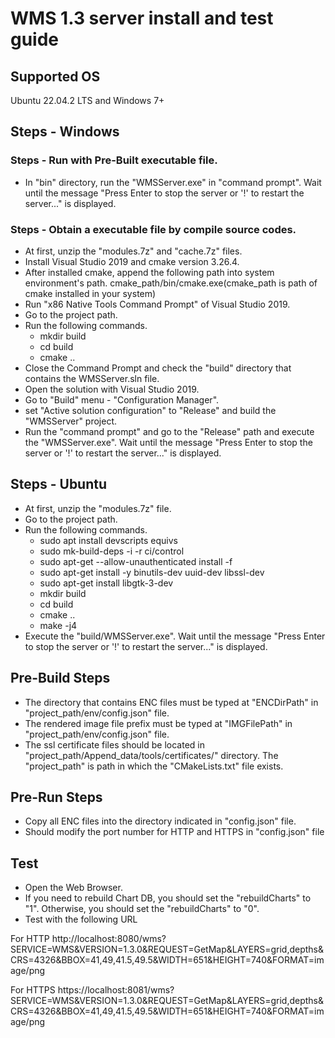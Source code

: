 # WMS 1.3 server install and test guide

## Supported OS
  Ubuntu 22.04.2 LTS and Windows 7+

## Steps - Windows
### Steps - Run with Pre-Built executable file.
* In "bin" directory, run the "WMSServer.exe" in "command prompt".
  Wait until the message "Press Enter to stop the server or '!' to restart the server..." is displayed.

### Steps - Obtain a executable file by compile source codes.
* At first, unzip the "modules.7z" and "cache.7z" files.
* Install Visual Studio 2019 and cmake version 3.26.4.
* After installed cmake, append the following path into system environment's path.
   cmake_path/bin/cmake.exe(cmake_path is path of cmake installed in your system)
* Run "x86 Native Tools Command Prompt" of Visual Studio 2019.
* Go to the project path.
* Run the following commands.
  - mkdir build
  - cd build
  - cmake ..
* Close the Command Prompt and check the "build" directory that contains the WMSServer.sln file.
* Open the solution with Visual Studio 2019.
* Go to "Build" menu - "Configuration Manager".
* set "Active solution configuration" to "Release" and build the "WMSServer" project.
* Run the "command prompt" and go to the "Release" path and execute the "WMSServer.exe".
  Wait until the message "Press Enter to stop the server or '!' to restart the server..." is displayed.

## Steps - Ubuntu
* At first, unzip the "modules.7z" file.
* Go to the project path.
* Run the following commands.
  - sudo apt install devscripts equivs
  - sudo mk-build-deps -i -r ci/control
  - sudo apt-get --allow-unauthenticated install -f
  - sudo apt-get install -y binutils-dev uuid-dev libssl-dev  
  - sudo apt-get install libgtk-3-dev
  - mkdir build
  - cd build
  - cmake ..
  - make -j4
* Execute the "build/WMSServer.exe".
  Wait until the message "Press Enter to stop the server or '!' to restart the server..." is displayed.

## Pre-Build Steps
* The directory that contains ENC files must be typed at "ENCDirPath" in "project_path/env/config.json" file.  
* The rendered image file prefix must be typed at "IMGFilePath" in "project_path/env/config.json" file.
* The ssl certificate files should be located in "project_path/Append_data/tools/certificates/" directory.
The "project_path" is path in which the "CMakeLists.txt" file exists.

## Pre-Run Steps
* Copy all ENC files into the directory indicated in "config.json" file.
* Should modify the port number for HTTP and HTTPS in "config.json" file

## Test
* Open the Web Browser.
* If you need to rebuild Chart DB, you should set the "rebuildCharts" to "1". Otherwise, you should set the "rebuildCharts" to "0".
* Test with the following URL

For HTTP
  http://localhost:8080/wms?SERVICE=WMS&VERSION=1.3.0&REQUEST=GetMap&LAYERS=grid,depths&CRS=4326&BBOX=41,49,41.5,49.5&WIDTH=651&HEIGHT=740&FORMAT=image/png

For HTTPS
  https://localhost:8081/wms?SERVICE=WMS&VERSION=1.3.0&REQUEST=GetMap&LAYERS=grid,depths&CRS=4326&BBOX=41,49,41.5,49.5&WIDTH=651&HEIGHT=740&FORMAT=image/png
